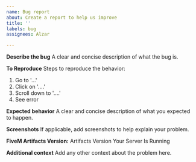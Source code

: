 ```yaml
---
name: Bug report
about: Create a report to help us improve
title: ''
labels: bug
assignees: Alzar

---
```


**Describe the bug**
A clear and concise description of what the bug is.

**To Reproduce**
Steps to reproduce the behavior:
1. Go to '...'
2. Click on '....'
3. Scroll down to '....'
4. See error

**Expected behavior**
A clear and concise description of what you expected to happen.

**Screenshots**
If applicable, add screenshots to help explain your problem.

**FiveM Artifacts Version:**
Artifacts Version Your Server Is Running

**Additional context**
Add any other context about the problem here.
